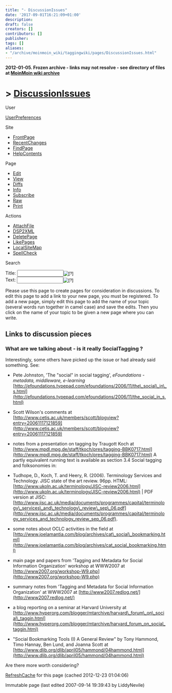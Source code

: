 ```yaml
---
title: "- DiscussionIssues"
date: '2017-09-01T16:21:09+01:00'
description: 
draft: false
creators: []
contributors: []
publisher: 
tags: []
aliases:
- "/archive/moinmoin_wiki/taggingwiki/pages/DiscussionIssues.html"
---
```


**2012-01-05. Frozen archive - links may not resolve - see directory of files at [MoinMoin wiki archive](/moinmoin-wiki-archive/)**

# > [DiscussionIssues](http://dublincore.org/taggingwiki/DiscussionIssues?action=fullsearch&value=DiscussionIssues&literal=1&case=1&context=40 "Click here to do a full-text search for this title")

User

 [UserPreferences](http://dublincore.org/taggingwiki/UserPreferences)
  

Site

- [FrontPage](http://dublincore.org/taggingwiki/FrontPage)
- [RecentChanges](http://dublincore.org/taggingwiki/RecentChanges)
- [FindPage](http://dublincore.org/taggingwiki/FindPage)
- [HelpContents](http://dublincore.org/taggingwiki/HelpContents)

Page

- [Edit](http://dublincore.org/taggingwiki/DiscussionIssues?action=edit "Edit")
- [View](http://dublincore.org/taggingwiki/DiscussionIssues "View")
- [Diffs](http://dublincore.org/taggingwiki/DiscussionIssues?action=diff "Diffs")
- [Info](http://dublincore.org/taggingwiki/DiscussionIssues?action=info "Info")
- [Subscribe](http://dublincore.org/taggingwiki/DiscussionIssues?action=subscribe "Subscribe")
- [Raw](http://dublincore.org/taggingwiki/DiscussionIssues?action=raw "Raw")
- [Print](http://dublincore.org/taggingwiki/DiscussionIssues?action=print "Print")

Actions

- [AttachFile](http://dublincore.org/taggingwiki/DiscussionIssues?action=AttachFile)
- [DSP2XML](http://dublincore.org/taggingwiki/DiscussionIssues?action=DSP2XML)
- [DeletePage](http://dublincore.org/taggingwiki/DiscussionIssues?action=DeletePage)
- [LikePages](http://dublincore.org/taggingwiki/DiscussionIssues?action=LikePages)
- [LocalSiteMap](http://dublincore.org/taggingwiki/DiscussionIssues?action=LocalSiteMap)
- [SpellCheck](http://dublincore.org/taggingwiki/DiscussionIssues?action=SpellCheck)

Search

<form method="POST" action="/taggingwiki/DiscussionIssues">
<p>
<input name="action" value="inlinesearch" type="hidden">
<input name="context" value="40" type="hidden">
Title: <input name="text_title" size="15" maxlength="50" type="text"><input src="DiscussionIssues_files/moin-search.png" name="button_title" alt="[?]" type="image"><br>Text: <input name="text_full" size="15" maxlength="50" type="text"><input src="DiscussionIssues_files/moin-search.png" name="button_full" alt="[?]" type="image">
</p>
</form>

Please use this page to create pages for consideration in discussions. To edit this page to add a link to your new page, you must be registered. To add a new page, simply edit this page to add the name of your topic (several words run together in camel case) and save the edits. Then you click on the name of your topic to be given a new page where you can write. 
## Links to discussion pieces

### What are we talking about - is it really SocialTagging ?

Interestingly, some others have picked up the issue or had already said something. See:

- Pete Johnston, 'The "social" in social tagging', _eFoundations - metadata, middleware, e-learning_ [http://efoundations.typepad.com/efoundations/2006/11/the\_social\_in\_s.html](http://efoundations.typepad.com/efoundations/2006/11/the_social_in_s.html)

- Scott Wilson's comments at [http://www.cetis.ac.uk/members/scott/blogview?entry=20061117121859](http://www.cetis.ac.uk/members/scott/blogview?entry=20061117121859)

- notes from a presentation on tagging by Traugott Koch at [http://www.mpdl.mpg.de/staff/tkoch/pres/tagging-BBK0717.html](http://www.mpdl.mpg.de/staff/tkoch/pres/tagging-BBK0717.html) A partly equivalent running text is available as section 3.4 Social tagging and folksonomies in:

- Tudhope, D., Koch, T. and Heery, R. (2006). Terminology Services and Technology. JISC state of the art review. 96pp. HTML: [http://www.ukoln.ac.uk/terminology/JISC-review2006.html](http://www.ukoln.ac.uk/terminology/JISC-review2006.html) | PDF version at JISC: [http://www.jisc.ac.uk/media/documents/programmes/capital/terminology\_services\_and\_technology\_review\_sep\_06.pdf](http://www.jisc.ac.uk/media/documents/programmes/capital/terminology_services_and_technology_review_sep_06.pdf).

- some notes about OCLC activities in the field at [http://www.joelamantia.com/blog/archives/cat\_social\_bookmarking.html](http://www.joelamantia.com/blog/archives/cat_social_bookmarking.html)

- main page and papers from 'Tagging and Metadata for Social Information Organization' workshop at WWW2007 at [http://www2007.org/workshop-W9.php](http://www2007.org/workshop-W9.php)

- summary notes from 'Tagging and Metadata for Social Information Organization' at WWW2007 at [http://www2007.redlog.net/](http://www2007.redlog.net/)

- a blog reporting on a seminar at Harvard University at [http://www.hyperorg.com/blogger/mtarchive/harvard\_forum\_on\_social\_taggin.html](http://www.hyperorg.com/blogger/mtarchive/harvard_forum_on_social_taggin.html)

- "Social Bookmarking Tools (I) A General Review" by Tony Hammond, Timo Hannay, Ben Lund, and Joanna Scott at [http://www.dlib.org/dlib/april05/hammond/04hammond.html](http://www.dlib.org/dlib/april05/hammond/04hammond.html)

Are there more worth considering?

 [RefreshCache](http://dublincore.org/taggingwiki/DiscussionIssues?action=refresh&arena=Page.py&key=DiscussionIssues.text_html) for this page (cached 2012-12-23 01:04:06)  

Immutable page (last edited 2007-09-14 19:39:43 by LiddyNevile)


